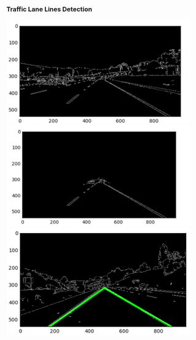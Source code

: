 ### Traffic Lane Lines Detection


<img src='canny.png' width="480" />
<img src='cannyroi.png' width="480" />
<img src='vanishingpoint.png' width="480">
